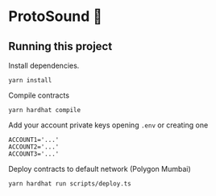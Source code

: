 # ProtoSound 🎵

## Running this project

Install dependencies.

```shell
yarn install
```

Compile contracts

```shell
yarn hardhat compile
```

Add your account private keys opening `.env` or creating one

```shell
ACCOUNT1='...'
ACCOUNT2='...'
ACCOUNT3='...'
```

Deploy contracts to default network (Polygon Mumbai)

```shell
yarn hardhat run scripts/deploy.ts 
```
